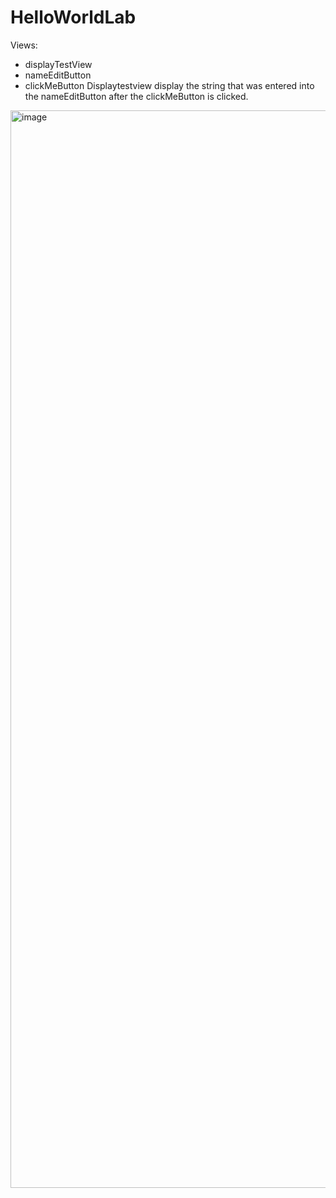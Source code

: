 # HelloWorldLab

Views:
- displayTestView
- nameEditButton
- clickMeButton
Displaytestview display the string that was entered into the nameEditButton after the clickMeButton is clicked.
<img width="1724" alt="image" src="https://github.com/fbassill/HelloWorldLab/assets/143619874/9805ad10-c4f5-434d-8992-67dc3fe3934c">
